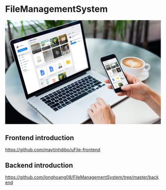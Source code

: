 # FileManagementSystem

![alt text](https://raw.githubusercontent.com/longhoang08/FileManagementSystem/maytinhdibo/screen.png)

## Frontend introduction
https://github.com/maytinhdibo/uFile-frontend


## Backend introduction
https://github.com/longhoang08/FileManagementSystem/tree/master/backend
